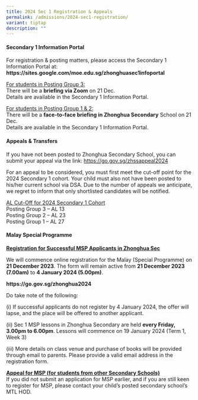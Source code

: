 ```yaml
---
title: 2024 Sec 1 Registration & Appeals
permalink: /admissions/2024-sec1-registration/
variant: tiptap
description: ""
---
```

<h4><strong>Secondary 1 Information Portal</strong></h4><p>For registration &amp; posting matters, please access the Secondary 1 Information Portal at: <strong><a rel="noopener noreferrer nofollow" target="_blank">https://sites.google.com/moe.edu.sg/zhonghuasec1infoportal</a></strong></p><p><u>For students in Posting Group 3:</u><br>There will be a <strong>briefing via Zoom</strong> on 21 Dec.<br>Details are available in the Secondary 1 Information Portal.</p><p></p><p><u>For students in Posting Group 1 &amp; 2:</u><br>There will be a <strong>face-to-face briefing in Zhonghua Secondary</strong> School on 21 Dec. <br>Details are available in the Secondary 1 Information Portal.</p><p></p><h4><strong>Appeals &amp; Transfers</strong></h4><p>If you have not been posted to Zhonghua Secondary School, you can submit your appeal via the link: <a href="https://go.gov.sg/zhssappeal2024" rel="noopener noreferrer nofollow" target="_blank">https://go.gov.sg/zhssappeal2024</a></p><p>For an appeal to be considered, you must first meet the cut-off point for the 2024 Secondary 1 cohort. Your child must also not have been posted to his/her current school via DSA. Due to the number of appeals we anticipate, we regret to inform that only shortlisted candidates will be notified.</p><p></p><p><u>AL Cut-Off for 2024 Secondary 1 Cohort</u><br>Posting Group 3 – AL 13<br>Posting Group 2 – AL 23<br>Posting Group 1 – AL 27</p><p></p><h4>Malay Special Programme</h4><p><strong><u>Registration for Successful MSP Applicants in Zhonghua Sec</u></strong></p><p>We will commence online registration for the Malay (Special Programme) on <strong>21 December 2023</strong>. The form will remain active from <strong>21 December 2023 (7.00am)</strong> to <strong>4 January 2024 (5.00pm)</strong>.</p><p><strong><a rel="noopener noreferrer nofollow" target="_blank">https://go.gov.sg/zhonghua2024</a></strong></p><p>Do take note of the following:</p><p>(i) If successful applicants do not register by 4 January 2024, the offer will lapse, and the place will be offered to another applicant.</p><p>(ii) Sec 1 MSP lessons in Zhonghua Secondary are held <strong>every Friday, 3.00pm to 6.00pm</strong>. Lessons will commence on 19 January 2024 (Term 1, Week 3)</p><p>(iii) More details on class venue and purchase of books will be provided through email to parents. Please provide a valid email address in the registration form.</p><p></p><p><strong><u>Appeal for MSP (for students from other Secondary Schools)</u></strong><br>If you did not submit an application for MSP earlier, and if you are still keen to register for MSP, please contact your child’s posted secondary school’s MTL HOD.</p><p></p>